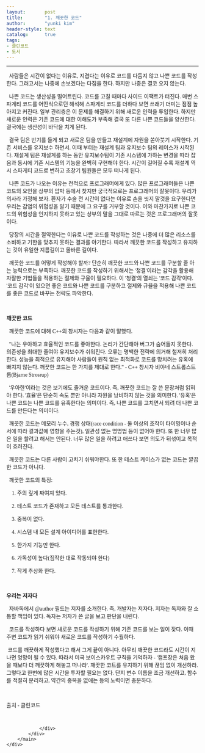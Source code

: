 ```yaml
---
layout:       post
title:        "1. 깨끗한 코드"
author:       "yunki kim"
header-style: text
catalog:      true
tags: 
- 클린코드
- 도서
---
```


<head></head>
<body id="tt-body-page" class="">
<div id="wrap" class="wrap-right">
    <div id="container">
        <main class="main ">
            <div class="area-main">
                <div class="area-view">
                    <div class="article-header"></div>
                    <hr>
                    <div class="article-view">
                        <div class="contents_style">
                            <p data-ke-size="size16"><span style="font-family: 'Noto Serif KR';">&nbsp; 사람들은 시간이 없다는 이유로, 지겹다는 이유로 코드를 다듬지 않고 나쁜 코드를 작성한다. 그러고서는 나중에 손보겠다는 다짐을 한다. 하지만 나중은 결코 오지 않는다.</span></p>
<p data-ke-size="size16"><span style="font-family: 'Noto Serif KR';">&nbsp; 나쁜 코드는 생산성을 떨어트린다. 코드를 고칠 때마다 사이드 이팩트가 터진다. 매번 스파게티 코드를 어떤식으로던 해석해 스파게티 코드를 더하다 보면 쓰래기 더미는 점점 높아지고 커진다. 일부 관리층은 이 문제를 해결하기 위해 새로운 인력을 투입한다. 하지만 새로운 인력은 기존 코드에 대한 이해도가 부족해 결국 또 다른 나쁜 코드들을 양산한다. 결국에는 생산성이 바닥을 치게 된다.</span></p>
<p data-ke-size="size16"><span style="font-family: 'Noto Serif KR';">&nbsp; 결국 팀은 반기를 들게 되고 새로운 팀을 만들고 재설계에 자원을 쏟아붓기 시작한다. 기존 서비스를 유지보수 하면서. 이때 부터는 재설계 팀과 유지보수 팀의 레이스가 시작된다. 재설계 팀은 재설계를 하는 동안 유지보수팀이 기존 시스템에 가하는 변경을 따라 잡음과 동시에 기존 시스템의 기능을 완벽히 구현해야 한다. 시간이 길어질 수록 재설계 역시 스파게티 코드로 변하고 초창기 팀원들은 모두 떠나게 된다.</span></p>
<p data-ke-size="size16"><span style="font-family: 'Noto Serif KR';">&nbsp; 나쁜 코드가 나오는 이유는 전적으로 프로그래머에게 있다. 많은 프로그래머들은 나쁜 코드의 요인을 상부의 압박 등에서 찾지만 궁극적으로는 프로그래머의 잘못이다. 우리가 의사라 가정해 보자. 환자가 수술 전 시간이 없다는 이유로 손을 씻지 말것을 요구한다면 우리는 감염의 위험성을 알기 때문에 그 요구를 거부할 것이다. 이와 마찬가지로 나쁜 코드의 위험성을 인지하지 못하고 있는 상부의 말을 그대로 따르는 것은 프로그래머의 잘못이다.&nbsp;</span></p>
<p data-ke-size="size16"><span style="font-family: 'Noto Serif KR';">&nbsp; 당장의 시간을 절약한다는 이유로 나쁜 코드를 작성하는 것은 나중에 더 많은 리소스를 소비하고 기한을 맞추지 못하는 결과를 야기한다. 따라서 깨끗한 코드를 작성하고 유지하는 것이 유일한 지름길이고 올바른 길이다.</span></p>
<p data-ke-size="size16"><span style="font-family: 'Noto Serif KR';">&nbsp; 깨끗한 코드를 어떻게 작성해야 할까? 단순히 깨끗한 코드와 나쁜 코드를 구분할 줄 아는 능력으로는 부족하다. 깨끗한 코드를 작성하기 위해서는 '청결'이라는 감각을 활용해 자잘한 기법들을 적용하는 절제와 규율이 필요하다. 이 '청결'의 열쇠는 '코드 감각'이다. '코드 감각'이 있으면 좋은 코드와 나쁜 코드를 구분하고 절제와 규율을 적용해 나쁜 코드를 좋은 코드로 바꾸는 전략도 파악한다.&nbsp;</span></p>
<p data-ke-size="size16">&nbsp;</p>
<p data-ke-size="size16"><span style="font-family: 'Noto Serif KR';"><b>깨끗한 코드</b></span></p>
<p data-ke-size="size16"><span style="font-family: 'Noto Serif KR';"><b>&nbsp;&nbsp;</b>깨끗한 코드에 대해 C++의 창시자는 다음과 같이 말했다.</span></p>
<p data-ke-size="size16"><span style="font-family: 'Noto Serif KR';">&nbsp; "나는 우아하고 효율적인 코드를 좋아한다. 논리가 간단해야 버그가 숨어들지 못한다. 의존성을 최대한 줄여야 유지보수가 쉬워진다. 오류는 명백한 전략에 의거해 철저히 처리한다. 성능을 최적으로 유지해야 사람들이 원칙 없는 최적화로 코드를 망치려는 유혹에 빠지지 않는다. 깨끗한 코드는 한 가지를 제대로 한다." - C++ 창시자 비야네 스트롭스트룹(Bjarne Strosrup)</span></p>
<p data-ke-size="size16"><span style="font-family: 'Noto Serif KR';">&nbsp; '우아한'이라는 것은 보기에도 즐거운 코드이다. 즉, 깨끗한 코드는 잘 쓴 문장처럼 읽혀야 한다. '효율'은 단순히 속도 뿐만 아니라 자원을 낭비하지 않는 것을 의미한다. '유혹'은 나쁜 코드는 나쁜 코드를 유혹한다는 의미이다. 즉, 나쁜 코드를 고치면서 되려 더 나쁜 코드를 만든다는 의미이다.&nbsp;</span></p>
<p data-ke-size="size16"><span style="font-family: 'Noto Serif KR';">&nbsp; 깨끗한 코드는 메모리 누수, 경쟁 상태(race condition - 둘 이상의 조작이 타이밍이나 순서에 따라 결과값에 영향을 주는것), 일관성 없는 명명법 등이 없어야 한다. 또 한 너무 많은 일을 할려고 해서는 안된다. 너무 많은 일을 하려고 애쓰다 보면 의도가 뒤섞이고 목적이 흐려진다.</span></p>
<p data-ke-size="size16"><span style="font-family: 'Noto Serif KR';">&nbsp; 깨끗한 코드는 다른 사람이 고치기 쉬워야한다. 또 한 테스트 케이스가 없는 코드는 깔끔한 코드가 아니다.&nbsp;</span></p>
<p data-ke-size="size16"><span style="font-family: 'Noto Serif KR';">&nbsp; 깨끗한 코드의 특징:</span></p>
<p data-ke-size="size16"><span style="font-family: 'Noto Serif KR';">&nbsp; &nbsp; 1. 주의 깊게 짜여져 있다.</span></p>
<p data-ke-size="size16"><span style="font-family: 'Noto Serif KR';">&nbsp; &nbsp; 2. 테스트 코드가 존재하고 모든 테스트를 통과한다.</span></p>
<p data-ke-size="size16"><span style="font-family: 'Noto Serif KR';">&nbsp; &nbsp; 3. 중복이 없다.</span></p>
<p data-ke-size="size16"><span style="font-family: 'Noto Serif KR';">&nbsp; &nbsp; 4. 시스템 내 모든 설계 아이디어를 표현한다.</span></p>
<p data-ke-size="size16"><span style="font-family: 'Noto Serif KR';">&nbsp; &nbsp; 5. 한가지 기능만 한다.</span></p>
<p data-ke-size="size16"><span style="font-family: 'Noto Serif KR';">&nbsp; &nbsp; 6. 가독성이 높다(짐작한 대로 작동되야 한다)</span></p>
<p data-ke-size="size16"><span style="font-family: 'Noto Serif KR';">&nbsp; &nbsp; 7. 작게 추상화 한다.</span></p>
<p data-ke-size="size16">&nbsp;</p>
<p data-ke-size="size16"><span style="font-family: 'Noto Serif KR';"><b>우리는 저자다</b></span></p>
<p data-ke-size="size16"><span style="font-family: 'Noto Serif KR';">&nbsp; 자바독에서 @author 필드는 저자를 소개한다. 즉, 개발자는 저자다. 저자는 독자와 잘 소통할 책임이 있다. 독자는 저자가 쓴 글을 보고 판단을 내린다.</span></p>
<p data-ke-size="size16"><span style="font-family: 'Noto Serif KR';">&nbsp; 코드를 작성하다 보면 새로운 코드를 작성하기 위해 기존 코드를 보는 일이 잦다. 이때 주변 코드가 읽기 쉬워야 새로운 코드를 작성하기 수월하다.&nbsp;</span></p>
<p data-ke-size="size16"><span style="font-family: 'Noto Serif KR';">&nbsp;코드를 깨끗하게 작성했다고 해서 그게 끝이 아니다. 아무리 깨끗한 코드라도 시간이 지나면 엉망이 될 수 있다. 따라서 미국 보이스카우트 규칙을 기억하자 - '캠프장은 처음 왔을 때보다 더 깨끗하게 해놓고 떠나라'. 깨끗한 코트를 유지하기 위해 끊임 없이 개선하라. 그렇다고 한번에 많은 시간을 투자할 필요는 없다. 단지 변수 이름을 조금 개선하고, 함수를 적절히 분리하고, 약간의 중복을 없애는 등의 노력이면 충분하다.</span></p>
<p data-ke-size="size16">&nbsp;</p>
<p data-ke-size="size16"><span style="font-family: 'Noto Serif KR';">출처 - 클린코드</span></p>
                        </div>
                        <br>
                        <div class="tags"></div>
                    </div>
                    
                </div>
            </div>
        </main>
    </div>
</div>


</body>